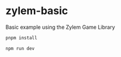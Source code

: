 # zylem-basic

Basic example using the Zylem Game Library

```bash
pnpm install
```

```bash
npm run dev
```
